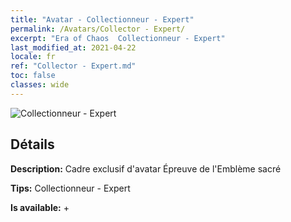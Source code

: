 ```yaml
---
title: "Avatar - Collectionneur - Expert"
permalink: /Avatars/Collector - Expert/
excerpt: "Era of Chaos  Collectionneur - Expert"
last_modified_at: 2021-04-22
locale: fr
ref: "Collector - Expert.md"
toc: false
classes: wide
---
```

 ![Collectionneur - Expert](/images/a/avatarFrame_59.png)

## Détails

 **Description:** Cadre exclusif d'avatar Épreuve de l'Emblème sacré 

 **Tips:** Collectionneur - Expert 

 **Is available:**  + 

